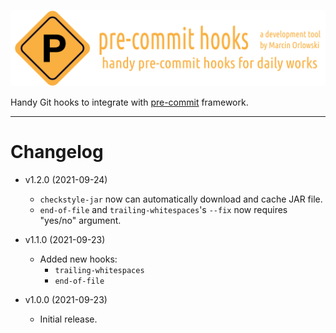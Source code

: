 ![pre-commit-hooks logo](artwork/logo.png)

Handy Git hooks to integrate with [pre-commit](http://pre-commit.com/) framework.

---

# Changelog #

* v1.2.0 (2021-09-24)
  * `checkstyle-jar` now can automatically download and cache JAR file.
  * `end-of-file` and `trailing-whitespaces`'s `--fix` now requires "yes/no" argument.

* v1.1.0 (2021-09-23)
  * Added new hooks:
    * `trailing-whitespaces`
    * `end-of-file`

* v1.0.0 (2021-09-23)
  * Initial release.
